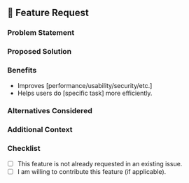 ## 🚀 Feature Request

### **Problem Statement**
<!-- A clear and concise description of the problem this feature aims to solve. -->

### **Proposed Solution**
<!-- Describe the solution you'd like. -->

### **Benefits**
- Improves [performance/usability/security/etc.]
- Helps users do [specific task] more efficiently.

### **Alternatives Considered**
<!-- Have you considered any alternative solutions? -->

### **Additional Context**
<!-- Any additional details like mockups, API changes, etc. -->

### **Checklist**
- [ ] This feature is not already requested in an existing issue.
- [ ] I am willing to contribute this feature (if applicable).
